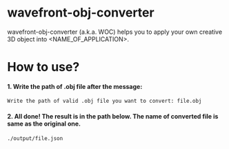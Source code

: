 # wavefront-obj-converter
wavefront-obj-converter (a.k.a. WOC) helps you to apply your own creative 3D object into <NAME_OF_APPLICATION>.


# How to use?
#### 1. Write the path of .obj file after the message:
```
Write the path of valid .obj file you want to convert: file.obj
```
#### 2. All done! The result is in the path below. The name of converted file is same as the original one.
```
./output/file.json
```
